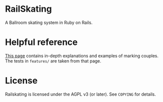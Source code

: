 # RailSkating

A Ballroom skating system in Ruby on Rails.

# Helpful reference

[This page](http://www.worldsalsafederation.com/Skating%20System.html) contains
in-depth explanations and examples of marking couples. The tests in `features/`
are taken from that page.

# License

Railskating is licensed under the AGPL v3 (or later). See `COPYING` for details.
